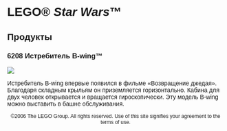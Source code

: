 <div lang="ru-RU" style="font-family: Helvetica, sans-serif;">
<h1>LEGO® <i>Star Wars</i>™</h1>
<h2>Продукты</h2>
<h3>
<span class="product_number">6208</span>
<span class="title">Истребитель B-wing™</span>
</h3>
<img src="https://www.lego.com/cdn/product-assets/product.img.pri/6208-0000-XX-12-1.jpg" type="image/jpeg">
<p class="description">Истребитель B-wing впервые появился в фильме «Возвращение джедая». Благодаря складным крыльям он приземляется горизонтально. Кабина для двух человек открывается и вращается гироскопически. Эту модель B-wing можно выставить в башне обслуживания.</p>
<p class="footer" style="font-size: 12px; text-align: center;">©2006 The LEGO Group. All rights reserved. Use of this site signifies your agreement to the terms of use.</p>
</div>
